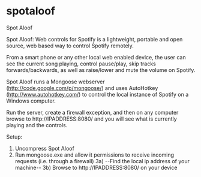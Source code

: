 spotaloof
=========

Spot Aloof

Spot Aloof: Web controls for Spotify is a lightweight, portable and open source, web based way to control Spotify remotely. 

From a smart phone or any other local web enabled device, the user can see the current song playing, control pause/play, skip tracks forwards/backwards, as well as raise/lower and mute the volume on Spotify.

Spot Aloof runs a Mongoose webserver (http://code.google.com/p/mongoose/) and uses AutoHotkey (http://www.autohotkey.com/) to control the local instance of Spotify on a Windows computer.

Run the server, create a firewall exception, and then on any computer browse to http://IPADDRESS:8080/ and you will see what is currently playing and the controls.

Setup:

1)  Uncompress Spot Aloof
2)  Run mongoose.exe and allow it permissions to receive incoming requests (i.e. through a firewall)
3a) --Find the local ip address of your machine--
3b) Browse to http://IPADDRESS:8080/ on your device